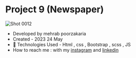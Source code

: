 # Project 9 (Newspaper)


![Shot 0012](https://github.com/mmehrab-pz/project-9/assets/99506317/201a0c46-7a24-417d-bf58-cba06c73ffb5)


- Developed by mehrab poorzakaria
- Created - 2023 24 May
- 🤖 Technologies Used - Html , css , Bootstrap , scss , JS
- How to reach me : with my
[instagram](https://www.instagram.com/mehrab.poorzakaria_web/) and
[linkedin](https://www.linkedin.com/in/mehrab-poorzakaria-1b2492237/)
